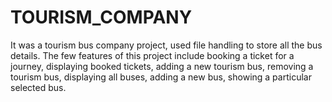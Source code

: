 # TOURISM_COMPANY
It was a tourism bus company project, used file handling to store all the bus details. The few features of this project include booking a ticket for a journey, displaying booked tickets, adding a new tourism bus, removing a tourism bus, displaying all buses, adding a new bus, showing a particular selected bus.
